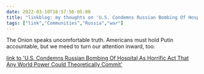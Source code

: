 ```yaml
---
date: 2022-03-10T16:57:56-05:00
title: "linkblog: my thoughts on 'U.S. Condemns Russian Bombing Of Hospital As Horrific Act That Any World Power Could Theoretically Commit'"
tags: ["link","Communities","Russia","war"]
---
```

The Onion speaks uncomfortable truth. Americans must hold Putin accountable, but we meed to turn our attention inward, too.
 
[link to 'U.S. Condemns Russian Bombing Of Hospital As Horrific Act That Any World Power Could Theoretically Commit'](https://www.theonion.com/u-s-condemns-russian-bombing-of-hospital-as-horrific-a-1848636409)
